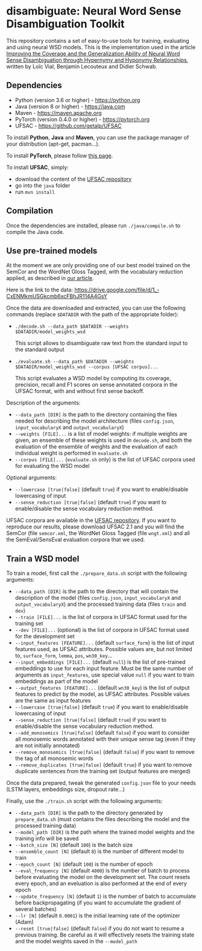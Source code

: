 # disambiguate: Neural Word Sense Disambiguation Toolkit

This repository contains a set of easy-to-use tools for training, evaluating and using neural WSD models. 
This is the implementation used in the article [Improving the Coverage and the Generalization Ability of Neural Word Sense Disambiguation through Hypernymy and Hyponymy Relationships](https://arxiv.org/abs/1811.00960), written by Loïc Vial, Benjamin Lecouteux and Didier Schwab.

## Dependencies
- Python (version 3.6 or higher) - <https://python.org>
- Java (version 8 or higher) - <https://java.com>
- Maven - <https://maven.apache.org>
- PyTorch (version 0.4.0 or higher) - <https://pytorch.org>
- UFSAC - <https://github.com/getalp/UFSAC>

To install **Python**, **Java** and **Maven**, you can use the package manager of your distribution (apt-get, pacman...).

To install **PyTorch**, please follow [this page](https://pytorch.org/get-started).

To install **UFSAC**, simply:
- download the content of the [UFSAC repository](https://github.com/getalp/UFSAC)
- go into the `java` folder 
- run `mvn install`

## Compilation

Once the dependencies are installed, please run `./java/compile.sh` to compile the Java code. 

## Use pre-trained models

At the moment we are only providing one of our best model trained on the SemCor and the WordNet Gloss Tagged, with the vocabulary reduction applied, as described in [our article](https://arxiv.org/abs/1811.00960).

Here is the link to the data: <https://drive.google.com/file/d/1_-CxENMkmUSGkcmb6xcFBhJR114A4GsY>

Once the data are downloaded and extracted, you can use the following commands (replace `$DATADIR` with the path of the appropriate folder):
- `./decode.sh --data_path $DATADIR --weights $DATADIR/model_weights_wsd`

  This script allows to disambiguate raw text from the standard input to the standard output

- `./evaluate.sh --data_path $DATADIR --weights $DATADIR/model_weights_wsd --corpus [UFSAC corpus]...` 

  This script evaluates a WSD model by computing its coverage, precision, recall and F1 scores on sense annotated corpora in the UFSAC format, with and without first sense backoff.  

Description of the arguments:
- `--data_path [DIR]` is the path to the directory containing the files needed for describing the model architecture (files `config.json`, `input_vocabularyX` and `output_vocabularyX`) 
- `--weights [FILE]...` is a list of model weights: if multiple weights are given, an ensemble of these weights is used in `decode.sh`, and both the evaluation of the ensemble of weights and the evaluation of each individual weight is performed in `evaluate.sh`
- `--corpus [FILE]...` (`evaluate.sh` only) is the list of UFSAC corpora used for evaluating the WSD model

Optional arguments: 
- `--lowercase [true|false]` (default `true`) if you want to enable/disable lowercasing of input
- `--sense_reduction [true|false]` (default `true`) if you want to enable/disable the sense vocabulary reduction method.

UFSAC corpora are available in the [UFSAC repository](https://github.com/getalp/UFSAC). If you want to reproduce our results, please download UFSAC 2.1 and you will find the SemCor (file `semcor.xml`, the WordNet Gloss Tagged (file `wngt.xml`) and all the SemEval/SensEval evaluation corpora that we used.

## Train a WSD model

To train a model, first call the `./prepare_data.sh` script with the following arguments:
- `--data_path [DIR]` is the path to the directory that will contain the description of the model (files `config.json`, `input_vocabularyX` and `output_vocabularyX`) and the processed training data (files `train` and `dev`)
- `--train [FILE]...` is the list of corpora in UFSAC format used for the training set
- `--dev [FILE]...` (optional) is the list of corpora in UFSAC format used for the development set
- `--input_features [FEATURE]...` (default `surface_form`) is the list of input features used, as UFSAC attributes. Possible values are, but not limited to, `surface_form`, `lemma`, `pos`, `wn30_key`...
- `--input_embeddings [FILE]...` (default `null`) is the list of pre-trained embeddings to use for each input feature. Must be the same number of arguments as `input_features`, use special value `null` if you want to train embeddings as part of the model
- `--output_features [FEATURE]...` (default `wn30_key`) is the list of output features to predict by the model, as UFSAC attributes. Possible values are the same as input features
- `--lowercase [true|false]` (default `true`) if you want to enable/disable lowercasing of input
- `--sense_reduction [true|false]` (default `true`) if you want to enable/disable the sense vocabulary reduction method.
- `--add_monosemics [true|false]` (default `false`) if you want to consider all monosemic words annotated with their unique sense tag (even if they are not initially annotated) 
- `--remove_monosemics [true|false]` (default `false`) if you want to remove the tag of all monosemic words
- `--remove_duplicates [true|false]` (default `true`) if you want to remove duplicate sentences from the training set (output features are merged)

Once the data prepared, tweak the generated `config.json` file to your needs (LSTM layers, embeddings size, dropout rate...)

Finally, use the `./train.sh` script with the following arguments:
- `--data_path [DIR]` is the path to the directory generated by `prepare_data.sh` (must contains the files describing the model and the processed training data)
- `--model_path [DIR]` is the path where the trained model weights and the training info will be saved
- `--batch_size [N]` (default `100`) is the batch size
- `--ensemble_count [N]` (default `8`) is the number of different model to train
- `--epoch_count [N]` (default `100`) is the number of epoch
- `--eval_frequency [N]` (default `4000`) is the number of batch to process before evaluating the model on the development set. The count resets every epoch, and an eveluation is also performed at the end of every epoch 
- `--update_frequency [N]` (default `1`) is the number of batch to accumulate before backpropagating (if you want to accumulate the gradient of several batches)
- `--lr [N]` (default `0.0001`) is the initial learning rate of the optimizer (Adam)
- `--reset [true|false]` (default `false`) if you do not want to resume a previous training. Be careful as it will effectively resets the training state and the model weights saved in the `--model_path`

